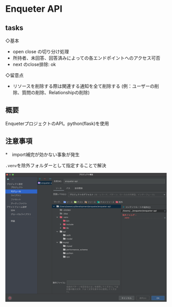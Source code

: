 # Enqueter API

## tasks

◇基本

* open close の切り分け処理
* 所持者、未回答、回答済みによっての各エンドポイントへのアクセス可否
* next のclose排除: ok

◇留意点

* リソースを削除する際は関連する通知を全て削除する
  (例：ユーザーの削除、質問の削除、Relationshipの削除)



## 概要
EnqueterプロジェクトのAPI。python(flask)を使用



## 注意事項
*　import補完が効かない事象が発生

`.venv`を除外フォルダーとして指定することで解決

![image](images/import-problem.png)